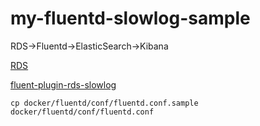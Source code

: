 # my-fluentd-slowlog-sample

RDS→Fluentd→ElasticSearch→Kibana

[RDS](https://aws.amazon.com/jp/rds/)

[fluent-plugin-rds-slowlog](https://github.com/kenjiskywalker/fluent-plugin-rds-slowlog)

```
cp docker/fluentd/conf/fluentd.conf.sample docker/fluentd/conf/fluentd.conf
```
